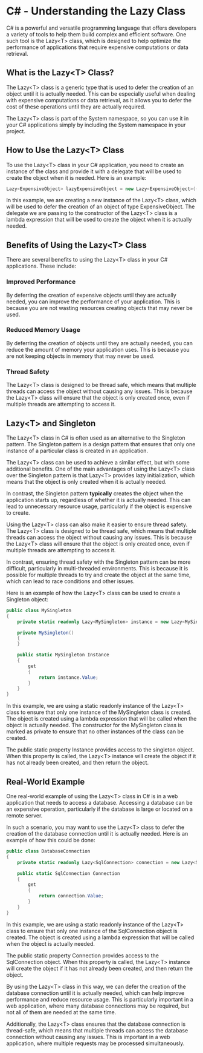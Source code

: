 # C# - Understanding the Lazy<T> Class

C# is a powerful and versatile programming language that offers developers a variety of tools to help them build complex and efficient software. One such tool is the Lazy&lt;T&gt; class, which is designed to help optimize the performance of applications that require expensive computations or data retrieval.

## **What is the Lazy&lt;T&gt; Class?**

The Lazy&lt;T&gt; class is a generic type that is used to defer the creation of an object until it is actually needed. This can be especially useful when dealing with expensive computations or data retrieval, as it allows you to defer the cost of these operations until they are actually required.

The Lazy&lt;T&gt; class is part of the System namespace, so you can use it in your C# applications simply by including the System namespace in your project.

## **How to Use the Lazy&lt;T&gt; Class**

To use the Lazy&lt;T&gt; class in your C# application, you need to create an instance of the class and provide it with a delegate that will be used to create the object when it is needed. Here is an example:

```csharp
Lazy<ExpensiveObject> lazyExpensiveObject = new Lazy<ExpensiveObject>(() => new ExpensiveObject());
```

In this example, we are creating a new instance of the Lazy&lt;T&gt; class, which will be used to defer the creation of an object of type ExpensiveObject. The delegate we are passing to the constructor of the Lazy&lt;T&gt; class is a lambda expression that will be used to create the object when it is actually needed.

## **Benefits of Using the Lazy&lt;T&gt; Class**

There are several benefits to using the Lazy&lt;T&gt; class in your C# applications. These include:

### **Improved Performance**

By deferring the creation of expensive objects until they are actually needed, you can improve the performance of your application. This is because you are not wasting resources creating objects that may never be used.

### **Reduced Memory Usage**

By deferring the creation of objects until they are actually needed, you can reduce the amount of memory your application uses. This is because you are not keeping objects in memory that may never be used.

### **Thread Safety**

The Lazy&lt;T&gt; class is designed to be thread safe, which means that multiple threads can access the object without causing any issues. This is because the Lazy&lt;T&gt; class will ensure that the object is only created once, even if multiple threads are attempting to access it.

## Lazy&lt;T&gt; and Singleton

The Lazy&lt;T&gt; class in C# is often used as an alternative to the Singleton pattern. The Singleton pattern is a design pattern that ensures that only one instance of a particular class is created in an application.

The Lazy&lt;T&gt; class can be used to achieve a similar effect, but with some additional benefits. One of the main advantages of using the Lazy&lt;T&gt; class over the Singleton pattern is that Lazy&lt;T&gt; provides lazy initialization, which means that the object is only created when it is actually needed.

In contrast, the Singleton pattern **typically** creates the object when the application starts up, regardless of whether it is actually needed. This can lead to unnecessary resource usage, particularly if the object is expensive to create.

Using the Lazy&lt;T&gt; class can also make it easier to ensure thread safety. The Lazy&lt;T&gt; class is designed to be thread safe, which means that multiple threads can access the object without causing any issues. This is because the Lazy&lt;T&gt; class will ensure that the object is only created once, even if multiple threads are attempting to access it.

In contrast, ensuring thread safety with the Singleton pattern can be more difficult, particularly in multi-threaded environments. This is because it is possible for multiple threads to try and create the object at the same time, which can lead to race conditions and other issues.

Here is an example of how the Lazy&lt;T&gt; class can be used to create a Singleton object:

```csharp
public class MySingleton
{
    private static readonly Lazy<MySingleton> instance = new Lazy<MySingleton>(() => new MySingleton());

    private MySingleton()
    {
    }

    public static MySingleton Instance
    {
        get
        {
            return instance.Value;
        }
    }
}
```

In this example, we are using a static readonly instance of the Lazy&lt;T&gt; class to ensure that only one instance of the MySingleton class is created. The object is created using a lambda expression that will be called when the object is actually needed. The constructor for the MySingleton class is marked as private to ensure that no other instances of the class can be created.

The public static property Instance provides access to the singleton object. When this property is called, the Lazy&lt;T&gt; instance will create the object if it has not already been created, and then return the object.

## Real-World Example

One real-world example of using the Lazy&lt;T&gt; class in C# is in a web application that needs to access a database. Accessing a database can be an expensive operation, particularly if the database is large or located on a remote server.

In such a scenario, you may want to use the Lazy&lt;T&gt; class to defer the creation of the database connection until it is actually needed. Here is an example of how this could be done:

```csharp
public class DatabaseConnection
{
    private static readonly Lazy<SqlConnection> connection = new Lazy<SqlConnection>(() => new SqlConnection("connectionString"));

    public static SqlConnection Connection
    {
        get
        {
            return connection.Value;
        }
    }
}
```

In this example, we are using a static readonly instance of the Lazy&lt;T&gt; class to ensure that only one instance of the SqlConnection object is created. The object is created using a lambda expression that will be called when the object is actually needed.

The public static property Connection provides access to the SqlConnection object. When this property is called, the Lazy&lt;T&gt; instance will create the object if it has not already been created, and then return the object.

By using the Lazy&lt;T&gt; class in this way, we can defer the creation of the database connection until it is actually needed, which can help improve performance and reduce resource usage. This is particularly important in a web application, where many database connections may be required, but not all of them are needed at the same time.

Additionally, the Lazy&lt;T&gt; class ensures that the database connection is thread-safe, which means that multiple threads can access the database connection without causing any issues. This is important in a web application, where multiple requests may be processed simultaneously.